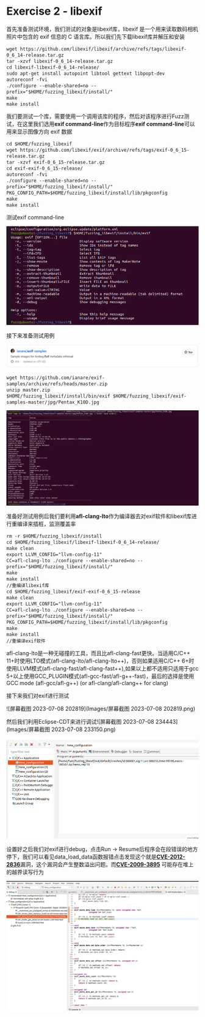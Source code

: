 # Exercise 2 - libexif

首先准备测试环境，我们测试的对象是libexif库，libexif 是一个用来读取数码相机照片中包含的 exif 信息的 C 语言库。所以我们先下载libexif库并解压和安装

```
wget https://github.com/libexif/libexif/archive/refs/tags/libexif-0_6_14-release.tar.gz
tar -xzvf libexif-0_6_14-release.tar.gz
cd libexif-libexif-0_6_14-release/
sudo apt-get install autopoint libtool gettext libpopt-dev
autoreconf -fvi
./configure --enable-shared=no --prefix="$HOME/fuzzing_libexif/install/"
make
make install
```

我们要测试一个库，需要使用一个调用该库的程序，然后对该程序进行Fuzz测试，在这里我们选用**exif command-line**作为目标程序**exif command-line**可以用来显示图像方向 exif 数据

```
cd $HOME/fuzzing_libexif
wget https://github.com/libexif/exif/archive/refs/tags/exif-0_6_15-release.tar.gz
tar -xzvf exif-0_6_15-release.tar.gz
cd exif-exif-0_6_15-release/
autoreconf -fvi
./configure --enable-shared=no --prefix="$HOME/fuzzing_libexif/install/" PKG_CONFIG_PATH=$HOME/fuzzing_libexif/install/lib/pkgconfig
make
make install
```

测试exif command-line

![image-20230708221404799](Images/image-20230708221404799.png)

接下来准备测试用例

![image-20230708221930977](Images/image-20230708221930977.png)

```
wget https://github.com/ianare/exif-samples/archive/refs/heads/master.zip
unzip master.zip
$HOME/fuzzing_libexif/install/bin/exif $HOME/fuzzing_libexif/exif-samples-master/jpg/Pentax_K10D.jpg
```

![image-20230708222204517](Images/image-20230708222204517.png)

准备好测试用例后我们要利用**afl-clang-lto**作为编译器去对exif软件和libexif库进行重编译来插桩，监测覆盖率

```
rm -r $HOME/fuzzing_libexif/install
cd $HOME/fuzzing_libexif/libexif-libexif-0_6_14-release/
make clean
export LLVM_CONFIG="llvm-config-11"
CC=afl-clang-lto ./configure --enable-shared=no --prefix="$HOME/fuzzing_libexif/install/"
make
make install
//重编译libexif库
cd $HOME/fuzzing_libexif/exif-exif-0_6_15-release
make clean
export LLVM_CONFIG="llvm-config-11"
CC=afl-clang-lto ./configure --enable-shared=no --prefix="$HOME/fuzzing_libexif/install/" PKG_CONFIG_PATH=$HOME/fuzzing_libexif/install/lib/pkgconfig
make
make install
//重编译exif软件
```

afl-clang-lto是一种无碰撞的工具，而且比afl-clang-fast更快。当适用C/C++ 11+时使用LTO模式(afl-clang-lto/afl-clang-lto++)，否则如果适用C/C++ 6+时使用LLVM模式(afl-clang-fast/afl-clang-fast++),如果以上都不适用只适用于gcc 5+以上使用GCC_PLUGIN模式(afl-gcc-fast/afl-g++-fast)，最后的选择是使用GCC mode (afl-gcc/afl-g++) (or afl-clang/afl-clang++ for clang)

接下来我们对exif进行测试

![屏幕截图 2023-07-08 202819](Images/屏幕截图 2023-07-08 202819.png)

然后我们利用Eclipse-CDT来进行调试![屏幕截图 2023-07-08 234443](Images/屏幕截图 2023-07-08 233150.png)

![image-20230708234521394](Images/image-20230708234521394.png)

设置好之后我们对exif进行debug，点击Run -> Resume后程序会在段错误的地方停下，我们可以看见data_load_data函数报错点击发现这个就是[**CVE-2012-2836**](https://cve.mitre.org/cgi-bin/cvename.cgi?name=CVE-2012-2836)漏洞，这个漏洞会产生整数溢出问题。而[**CVE-2009-3895**](https://cve.mitre.org/cgi-bin/cvename.cgi?name=CVE-2009-3895) 可能存在堆上的越界读写行为

![image-20230708224352151](Images/image-20230708224352151.png)
